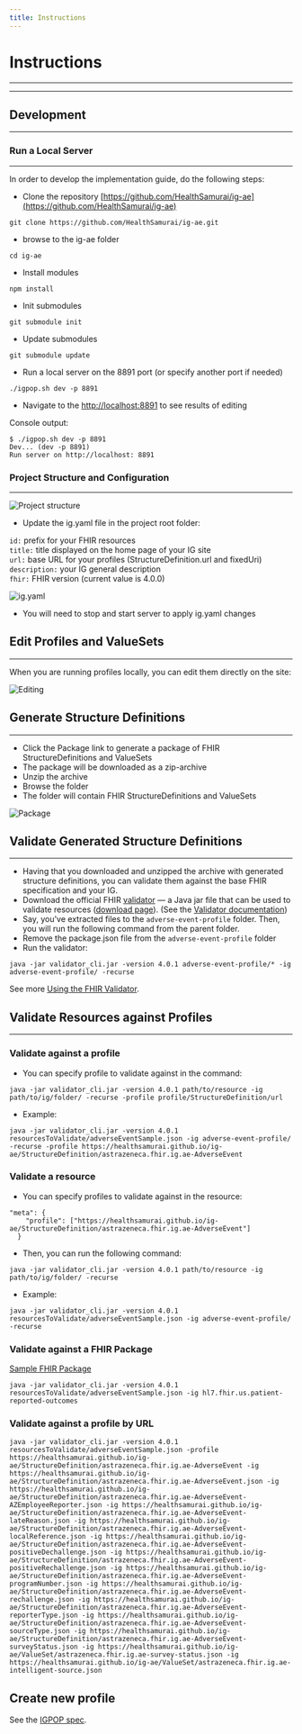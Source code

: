```yaml
---
title: Instructions
---
```


# Instructions
---
---

## Development
---

### Run a Local Server
---

In order to develop the implementation guide, do the following steps:

- Clone the repository [https://github.com/HealthSamurai/ig-ae](https://github.com/HealthSamurai/ig-ae)

```git clone https://github.com/HealthSamurai/ig-ae.git```

- browse to the ig-ae folder

```cd ig-ae```

- Install modules

```npm install```

- Init submodules

```git submodule init```

- Update submodules

```git submodule update```

- Run a local server on the 8891 port (or specify another port if needed)

```./igpop.sh dev -p 8891```

- Navigate to the [http://localhost:8891](http://localhost:8891) to see results of editing

Console output:

```/ig-ae
$ ./igpop.sh dev -p 8891
Dev... (dev -p 8891)
Run server on http://localhost: 8891
```


### Project Structure and Configuration
---

![Project structure](https://github.com/HealthSamurai/ig-ae/blob/master/src/images/project_structure.png?raw=true)


- Update the ig.yaml file in the project root folder:

`id:`  prefix for your FHIR resources<br>
`title:` title displayed on the home page of your IG site<br>
`url:` base URL for your profiles (StructureDefinition.url and fixedUri)<br>
`description:` your IG general description<br>
`fhir:` FHIR version (current value is 4.0.0)<br>


![ig.yaml](https://github.com/HealthSamurai/ig-ae/blob/master/src/images/igyaml.png?raw=true)

- You will need to stop and start server to apply ig.yaml changes


## Edit Profiles and ValueSets
---

When you are running profiles locally, you can edit them directly on the site:

![Editing](https://github.com/HealthSamurai/ig-ae/blob/master/src/images/editing.gif?raw=true)


## Generate Structure Definitions
---

- Click the Package link to generate a package of FHIR StructureDefinitions and ValueSets
- The package will be downloaded as a zip-archive
- Unzip the archive
- Browse the folder
- The folder will contain FHIR StructureDefinitions and ValueSets

![Package](https://github.com/HealthSamurai/ig-ae/blob/master/src/images/package.gif?raw=true)

## Validate Generated Structure Definitions
--- 

- Having that you downloaded and unzipped the archive with generated structure definitions, you can validate them against the base FHIR specification and your IG.
- Download the official FHIR [validator](https://github.com/hapifhir/org.hl7.fhir.core/releases/latest/download/validator_cli.jar) — a Java jar file that can be used to validate resources ([download page](http://build.fhir.org/downloads.html)). (See the [Validator documentation](https://confluence.hl7.org/display/FHIR/Using+the+FHIR+Validator))
- Say, you've extracted files to the `adverse-event-profile` folder. Then, you will run the following command from the parent folder.
- Remove the package.json file from the `adverse-event-profile` folder
- Run the validator:

```java -jar validator_cli.jar -version 4.0.1 adverse-event-profile/* -ig adverse-event-profile/ -recurse```

See more [Using the FHIR Validator](https://confluence.hl7.org/display/FHIR/Using+the+FHIR+Validator).


## Validate Resources against Profiles
--- 

### Validate against a profile

- You can specify profile to validate against in the command:

```java -jar validator_cli.jar -version 4.0.1 path/to/resource -ig path/to/ig/folder/ -recurse -profile profile/StructureDefinition/url```

- Example:

```java -jar validator_cli.jar -version 4.0.1 resourcesToValidate/adverseEventSample.json -ig adverse-event-profile/ -recurse -profile https://healthsamurai.github.io/ig-ae/StructureDefinition/astrazeneca.fhir.ig.ae-AdverseEvent```

### Validate a resource

- You can specify profiles to validate against in the resource:
```
"meta": {
    "profile": ["https://healthsamurai.github.io/ig-ae/StructureDefinition/astrazeneca.fhir.ig.ae-AdverseEvent"]
  }
```  
  
- Then, you can run the following command:  

```java -jar validator_cli.jar -version 4.0.1 path/to/resource -ig path/to/ig/folder/ -recurse```

- Example:
  
```java -jar validator_cli.jar -version 4.0.1 resourcesToValidate/adverseEventSample.json -ig adverse-event-profile/ -recurse```

### Validate against a FHIR Package

[Sample FHIR Package](http://registry.fhir.org/package/hl7.fhir.us.patient-reported-outcomes%7C0.2.0)

```java -jar validator_cli.jar -version 4.0.1 resourcesToValidate/adverseEventSample.json -ig hl7.fhir.us.patient-reported-outcomes```

### Validate against a profile by URL

```java -jar validator_cli.jar -version 4.0.1 resourcesToValidate/adverseEventSample.json -profile https://healthsamurai.github.io/ig-ae/StructureDefinition/astrazeneca.fhir.ig.ae-AdverseEvent -ig https://healthsamurai.github.io/ig-ae/StructureDefinition/astrazeneca.fhir.ig.ae-AdverseEvent.json -ig https://healthsamurai.github.io/ig-ae/StructureDefinition/astrazeneca.fhir.ig.ae-AdverseEvent-AZEmployeeReporter.json -ig https://healthsamurai.github.io/ig-ae/StructureDefinition/astrazeneca.fhir.ig.ae-AdverseEvent-lateReason.json -ig https://healthsamurai.github.io/ig-ae/StructureDefinition/astrazeneca.fhir.ig.ae-AdverseEvent-localReference.json -ig https://healthsamurai.github.io/ig-ae/StructureDefinition/astrazeneca.fhir.ig.ae-AdverseEvent-positiveDechallenge.json -ig https://healthsamurai.github.io/ig-ae/StructureDefinition/astrazeneca.fhir.ig.ae-AdverseEvent-positiveRechallenge.json -ig https://healthsamurai.github.io/ig-ae/StructureDefinition/astrazeneca.fhir.ig.ae-AdverseEvent-programNumber.json -ig https://healthsamurai.github.io/ig-ae/StructureDefinition/astrazeneca.fhir.ig.ae-AdverseEvent-rechallenge.json -ig https://healthsamurai.github.io/ig-ae/StructureDefinition/astrazeneca.fhir.ig.ae-AdverseEvent-reporterType.json -ig https://healthsamurai.github.io/ig-ae/StructureDefinition/astrazeneca.fhir.ig.ae-AdverseEvent-sourceType.json -ig https://healthsamurai.github.io/ig-ae/StructureDefinition/astrazeneca.fhir.ig.ae-AdverseEvent-surveyStatus.json -ig https://healthsamurai.github.io/ig-ae/ValueSet/astrazeneca.fhir.ig.ae-survey-status.json -ig https://healthsamurai.github.io/ig-ae/ValueSet/astrazeneca.fhir.ig.ae-intelligent-source.json```

## Create new profile

See the [IGPOP spec](https://github.com/HealthSamurai/igpop/blob/master/igpop.md).

